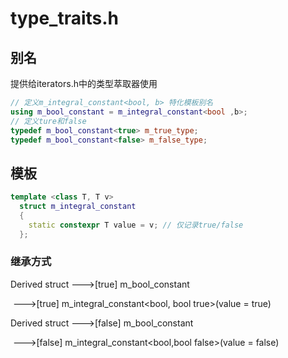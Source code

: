 # type_traits.h

## 别名

提供给iterators.h中的类型萃取器使用

~~~C++
// 定义m_integral_constant<bool, b> 特化模板别名
using m_bool_constant = m_integral_constant<bool ,b>;
// 定义ture和false
typedef m_bool_constant<true> m_true_type;
typedef m_bool_constant<false> m_false_type;
~~~



## 模板

~~~C++
template <class T, T v>
  struct m_integral_constant
  {
    static constexpr T value = v; // 仅记录true/false
  };
~~~

### 继承方式

Derived struct --->[true] m_bool_constant<true> 

​						  --->[true] m_integral_constant<bool, bool true>(value = true)

Derived struct --->[false] m_bool_constant<false> 

​						   --->[false]  m_integral_constant<bool,bool false>(value = false)